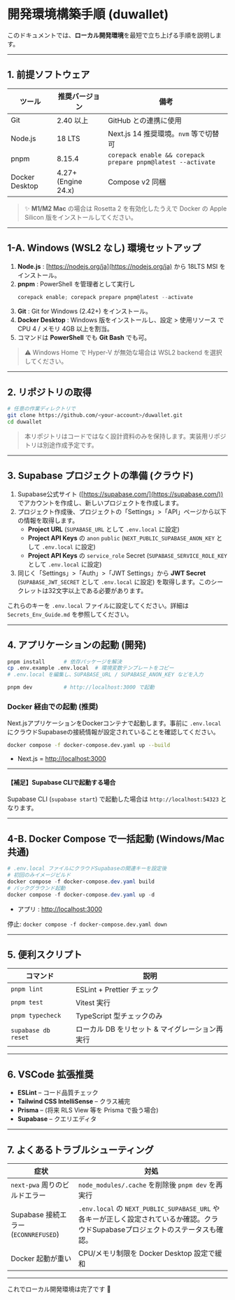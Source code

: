 # 開発環境構築手順 (duwallet)

このドキュメントでは、**ローカル開発環境**を最短で立ち上げる手順を説明します。

---

## 1. 前提ソフトウェア

| ツール         | 推奨バージョン      | 備考                                                           |
| -------------- | ------------------- | -------------------------------------------------------------- |
| Git            | 2.40 以上           | GitHub との連携に使用                                          |
| Node.js        | 18 LTS              | Next.js 14 推奨環境。`nvm` 等で切替可                        |
| pnpm           | 8.15.4              | `corepack enable && corepack prepare pnpm@latest --activate` |
| Docker Desktop | 4.27+ (Engine 24.x) | Compose v2 同梱                                                |

> ✨ **M1/M2 Mac** の場合は Rosetta 2 を有効化したうえで Docker の Apple Silicon 版をインストールしてください。

---

## 1-A. Windows (WSL2 なし) 環境セットアップ

1. **Node.js** : [https://nodejs.org/ja](https://nodejs.org/ja) から 18LTS MSI をインストール。
2. **pnpm** : PowerShell を管理者として実行し
   ```powershell
   corepack enable; corepack prepare pnpm@latest --activate
   ```
3. **Git** : Git for Windows (2.42+) をインストール。
4. **Docker Desktop** : Windows 版をインストールし、設定 > 使用リソース で CPU 4 / メモリ 4GB 以上を割当。
5. コマンドは **PowerShell** でも **Git Bash** でも可。

> ⚠️ Windows Home で Hyper-V が無効な場合は WSL2 backend を選択してください。

---

## 2. リポジトリの取得

```bash
# 任意の作業ディレクトリで
git clone https://github.com/<your-account>/duwallet.git
cd duwallet
```

> 本リポジトリはコードではなく設計資料のみを保持します。実装用リポジトリは別途作成予定です。

---

## 3. Supabase プロジェクトの準備 (クラウド)

1. Supabase公式サイト ([https://supabase.com/](https://supabase.com/)) でアカウントを作成し、新しいプロジェクトを作成します。
2. プロジェクト作成後、プロジェクトの「Settings」>「API」ページから以下の情報を取得します。
   - **Project URL** (`SUPABASE_URL` として `.env.local` に設定)
   - **Project API Keys** の `anon` `public` (`NEXT_PUBLIC_SUPABASE_ANON_KEY` として `.env.local` に設定)
   - **Project API Keys** の `service_role` Secret (`SUPABASE_SERVICE_ROLE_KEY` として `.env.local` に設定)
3. 同じく「Settings」>「Auth」>「JWT Settings」から **JWT Secret** (`SUPABASE_JWT_SECRET` として `.env.local` に設定) を取得します。このシークレットは32文字以上である必要があります。

これらのキーを `.env.local` ファイルに設定してください。詳細は `Secrets_Env_Guide.md` を参照してください。

---

## 4. アプリケーションの起動 (開発)

```bash
pnpm install      # 依存パッケージを解決
cp .env.example .env.local  # 環境変数テンプレートをコピー
# .env.local を編集し、SUPABASE_URL / SUPABASE_ANON_KEY などを入力

pnpm dev          # http://localhost:3000 で起動
```

### Docker 経由での起動 (推奨)

Next.jsアプリケーションをDockerコンテナで起動します。事前に `.env.local` にクラウドSupabaseの接続情報が設定されていることを確認してください。

```bash
docker compose -f docker-compose.dev.yaml up --build
```

* Next.js = [http://localhost:3000](http://localhost:3000)

---

#### 【補足】Supabase CLIで起動する場合

Supabase CLI (`supabase start`) で起動した場合は `http://localhost:54323` となります。

---

## 4-B. Docker Compose で一括起動 (Windows/Mac 共通)

```powershell
# .env.local ファイルにクラウドSupabaseの関連キーを設定後
# 初回のみイメージビルド
docker compose -f docker-compose.dev.yaml build
# バックグラウンド起動
docker compose -f docker-compose.dev.yaml up -d
```

* アプリ : [http://localhost:3000](http://localhost:3000)

停止: `docker compose -f docker-compose.dev.yaml down`

---

## 5. 便利スクリプト

| コマンド              | 説明                                            |
| --------------------- | ----------------------------------------------- |
| `pnpm lint`         | ESLint + Prettier チェック                      |
| `pnpm test`         | Vitest 実行                                     |
| `pnpm typecheck`    | TypeScript 型チェックのみ                       |
| `supabase db reset` | ローカル DB をリセット & マイグレーション再実行 |

---

## 6. VSCode 拡張推奨

* **ESLint** – コード品質チェック
* **Tailwind CSS IntelliSense** – クラス補完
* **Prisma** – (将来 RLS View 等を Prisma で扱う場合)
* **Supabase** – クエリエディタ

---

## 7. よくあるトラブルシューティング

| 症状                                   | 対処                                                            |
| -------------------------------------- | --------------------------------------------------------------- |
| `next-pwa` 周りのビルドエラー        | `node_modules/.cache` を削除後 `pnpm dev` を再実行          |
| Supabase 接続エラー (`ECONNREFUSED`) | `.env.local` の `NEXT_PUBLIC_SUPABASE_URL` や各キーが正しく設定されているか確認。クラウドSupabaseプロジェクトのステータスも確認。 |
| Docker 起動が重い                      | CPU/メモリ制限を Docker Desktop 設定で緩和                      |

---

これでローカル開発環境は完了です 🎉
